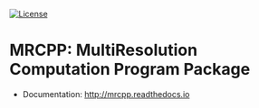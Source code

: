 [![License](https://img.shields.io/badge/license-%20LGPLv3-blue.svg)](../master/LICENSE)


# MRCPP: MultiResolution Computation Program Package

- Documentation: http://mrcpp.readthedocs.io
